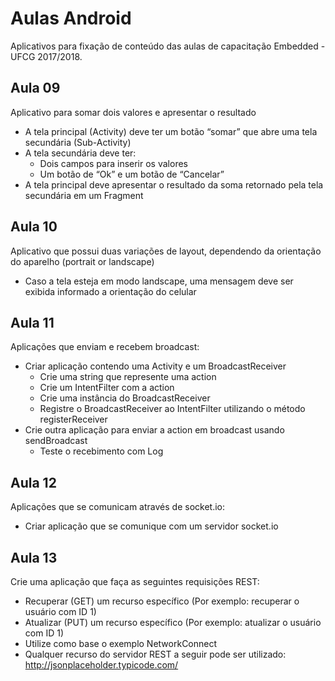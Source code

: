 # Aulas Android
Aplicativos para fixação de conteúdo das aulas de capacitação Embedded - UFCG 2017/2018.

## Aula 09
Aplicativo para somar dois valores e apresentar o resultado
* A tela principal (Activity) deve ter um botão “somar” que abre uma tela secundária (Sub-Activity)
* A tela secundária deve ter:
  * Dois campos para inserir os valores
  * Um botão de “Ok” e um botão de “Cancelar”
* A tela principal deve apresentar o resultado da soma retornado pela tela secundária em um Fragment

## Aula 10
Aplicativo que possui duas variações de layout, dependendo da orientação do aparelho (portrait or landscape)
* Caso a tela esteja em modo landscape, uma mensagem deve ser exibida informado a orientação do celular

## Aula 11
Aplicações que enviam e recebem broadcast:
* Criar aplicação contendo uma Activity e um BroadcastReceiver
  * Crie uma string que represente uma action
  * Crie um IntentFilter com a action
  * Crie uma instância do BroadcastReceiver
  * Registre o BroadcastReceiver ao IntentFilter utilizando o método registerReceiver
* Crie outra aplicação para enviar a action em broadcast usando sendBroadcast
  * Teste o recebimento com Log

## Aula 12
Aplicações que se comunicam através de socket.io:
* Criar aplicação que se comunique com um servidor socket.io

## Aula 13
Crie uma aplicação que faça as seguintes requisições REST:
* Recuperar (GET) um recurso específico (Por exemplo: recuperar o usuário com ID 1)
* Atualizar (PUT) um recurso específico (Por exemplo: atualizar o usuário com ID 1)
* Utilize como base o exemplo NetworkConnect
* Qualquer recurso do servidor REST a seguir pode ser utilizado: http://jsonplaceholder.typicode.com/
